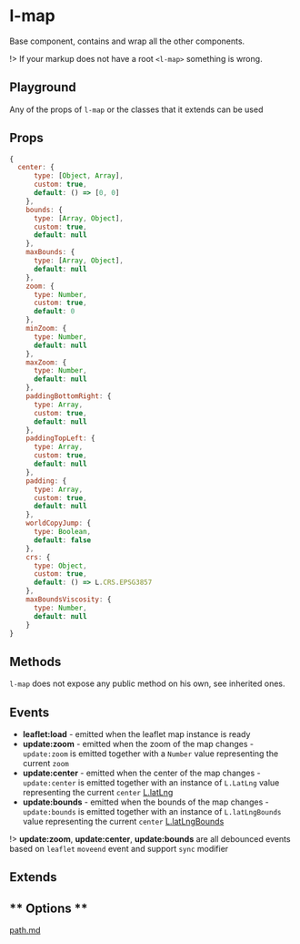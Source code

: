 # l-map

Base component, contains and wrap all the other components.

!> If your markup does not have a root `<l-map>` something is wrong.


## Playground
Any of the props of `l-map` or the classes that it extends can be used

<vuep template="#map-example"></vuep>

<script v-pre type="text/x-template" id="map-example">

<template>
  <div style="height: 100%; width: 100%">
    <div class="info" style="height: 15%">
      <span>Center: {{ center }}</span>
      <span>Zoom: {{ zoom }}</span>
      <span>Bounds: {{ bounds }}</span>
    </div>
    <l-map
      style="height: 80%; width: 100%"
      :zoom="zoom"
      :center="center"
      @update:zoom="zoomUpdated"
      @update:center="centerUpdated"
      @update:bounds="boundsUpdated"
    >
      <l-tile-layer :url="url"></l-tile-layer>
    </l-map>
  </div>
</template>

<script>

Vue.component('l-map', Vue2Leaflet.LMap)
Vue.component('l-tile-layer', Vue2Leaflet.LTileLayer)

export default {
  data () {
    return {
      url: 'http://{s}.tile.osm.org/{z}/{x}/{y}.png',
      zoom: 3,
      center: [47.413220, -1.219482],
      bounds: null
    };
  },
  methods: {
    zoomUpdated (zoom) {
      this.zoom = zoom;
    },
    centerUpdated (center) {
      this.center = center;
    },
    boundsUpdated (bounds) {
      this.bounds = bounds;
    }
  }
}
</script>
</script>

## Props

```js
{
  center: {
      type: [Object, Array],
      custom: true,
      default: () => [0, 0]
    },
    bounds: {
      type: [Array, Object],
      custom: true,
      default: null
    },
    maxBounds: {
      type: [Array, Object],
      default: null
    },
    zoom: {
      type: Number,
      custom: true,
      default: 0
    },
    minZoom: {
      type: Number,
      default: null
    },
    maxZoom: {
      type: Number,
      default: null
    },
    paddingBottomRight: {
      type: Array,
      custom: true,
      default: null
    },
    paddingTopLeft: {
      type: Array,
      custom: true,
      default: null
    },
    padding: {
      type: Array,
      custom: true,
      default: null
    },
    worldCopyJump: {
      type: Boolean,
      default: false
    },
    crs: {
      type: Object,
      custom: true,
      default: () => L.CRS.EPSG3857
    },
    maxBoundsViscosity: {
      type: Number,
      default: null
    }
}
```

## Methods

`l-map` does not expose any public method on his own, see inherited ones.

## Events

* **leaflet:load** - emitted when the leaflet map instance is ready
* **update:zoom** - emitted when the zoom of the map changes - `update:zoom` is emitted together with a `Number` value representing the  current `zoom`
* **update:center** - emitted when the center of the map changes - `update:center` is emitted together with an instance of  `L.LatLng` value representing the  current `center` [L.latLng](https://leafletjs.com/reference-1.3.0.html#latlng)
* **update:bounds** - emitted when the bounds of the map changes - `update:bounds` is emitted together with an instance of  `L.latLngBounds` value representing the  current `center` [L.latLngBounds](https://leafletjs.com/reference-1.3.0.html#latlngbounds)

!>  **update:zoom**, **update:center**, **update:bounds** are all debounced events based on `leaflet` `moveend` event and support `sync` modifier

## Extends

<!-- tabs:start -->

## ** Options **

[path.md](../../mixins/options.md ':include')

<!-- tabs:end -->